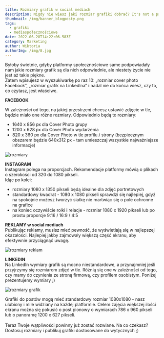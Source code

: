 ```yaml
---
title: Rozmiary grafik w social mediach
description: Nigdy nie wiesz jaki rozmiar grafiki dobrać? It's not a problem anymore!
thumbnail: /img/banner_blogposty.png
tags:
  - grafiki
  - mediaspołecznościowe
date: 2022-06-28T14:22:06.583Z
category: Marketing
author: Wiktoria
authorImg: /img/8.jpg
---
```

Byłoby świetnie, gdyby platformy społecznościowe same podpowiadały nam jakie rozmiary grafik są dla nich odpowiednie, ale niestety życie nie jest aż takie piękne. \
Zatem wpisujesz w wyszukiwarkę po raz 10: „rozmiar cover photo Facebook”, „rozmiar grafik na LinkedIna” i nadal nie do końca wiesz, czy to, co czytasz, jest właściwe. 

**FACEBOOK**

W zależności od tego, na jakiej przestrzeni chcesz ustawić zdjęcie w tle, będzie miało one różne rozmiary. Odpowiednio będą to rozmiary: 

* 1640 x 856 px dla Cover Photo grupy 
* 1200 x 628 px dla Cover Photo wydarzenia 
* 820 x 360 px dla Cover Photo w tle profilu / strony (bezpiecznym obszarem będzie 640x312 px - tam umieszczaj wszystkie najważniejsze informacje)

![rozmiary ](/img/3.png "Zdjęcie w tle - facebook")

**INSTAGRAM**\
Instagram polega na proporcjach. Rekomendacje platformy mówią o plikach o szerokości od 320 do 1080 pikseli. \
Idąc po kolei: 

* rozmiary 1080 x 1350 pikseli będą idealne dla zdjęć portretowych
* standardowy kwadrat - 1080 x 1080 pikseli sprawdzi się najlepiej, gdyż na spokojnie możesz tworzyć siatkę nie martwiąc się o pole ochronne na grafice
* na koniec oczywiście rolki i relacje - rozmiar 1080 x 1920 pikseli lub po prostu proporcje 9:16 / 16:9 / 4:5

**REKLAMY w social mediach**\
Publikując reklamy, musisz mieć pewność, że wyświetlają się w najlepszej okazałości. Najlepiej jakby zajmowały większą część ekranu, aby efektywnie przyciągnąć uwagę. 

![rozmiary reklam](/img/4.png "Grafiki reklamowe - wymiary")

**LINKEDIN**\
Na LinkedIn wymiary grafik są mocno niestandardowe, a przynajmniej jeśli przyjrzymy się rozmiarom zdjęć w tle. Różnią się one w zależności od tego, czy mamy do czynienia ze stroną firmową, czy profilem osobistym. Poniżej prezentujemy wymiary ;)

![rozmiary grafik](/img/5.png "Zdjęcie w tle - linkedin")

Grafiki do postów mogą mieć standardowy rozmiar 1080x1080 - nasz ulubiony i mile widziany na każdej platformie. Celem zajęcia większej ilości ekranu można się pokusić o post pionowy o wymiarach 786 x 960 pikseli lub o panoramę 1200 x 627 pikseli. \
\
Teraz Twoje wątpliwości powinny już zostać rozwiane. Na co czekasz? Dostosuj rozmiary i publikuj grafiki dostosowane do wytycznych ;)